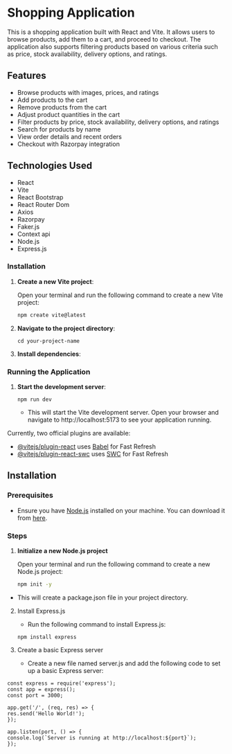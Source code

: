 # Shopping Application

[](https://github.com/user-attachments/assets/1de6b0ec-a9bd-45cc-8144-389946d11dcf)

This is a shopping application built with React and Vite. It allows users to browse products, add them to a cart, and proceed to checkout. The application also supports filtering products based on various criteria such as price, stock availability, delivery options, and ratings.

## Features

- Browse products with images, prices, and ratings
- Add products to the cart
- Remove products from the cart
- Adjust product quantities in the cart
- Filter products by price, stock availability, delivery options, and ratings
- Search for products by name
- View order details and recent orders
- Checkout with Razorpay integration

## Technologies Used

- React
- Vite
- React Bootstrap
- React Router Dom
- Axios
- Razorpay
- Faker.js
- Context api
- Node.js
- Express.js

### Installation

1. **Create a new Vite project**:

   Open your terminal and run the following command to create a new Vite project:

   ```bash
   npm create vite@latest
   ```

2. **Navigate to the project directory**:
   ```
   cd your-project-name
   ```
3. **Install dependencies**:

### Running the Application

1. **Start the development server**:

   ```
   npm run dev
   ```

   - This will start the Vite development server. Open your browser and navigate to http://localhost:5173 to see your application running.

Currently, two official plugins are available:

- [@vitejs/plugin-react](https://github.com/vitejs/vite-plugin-react/blob/main/packages/plugin-react/README.md) uses [Babel](https://babeljs.io/) for Fast Refresh
- [@vitejs/plugin-react-swc](https://github.com/vitejs/vite-plugin-react-swc) uses [SWC](https://swc.rs/) for Fast Refresh

## Installation

### Prerequisites

- Ensure you have [Node.js](https://nodejs.org/) installed on your machine. You can download it from [here](https://nodejs.org/).

### Steps

1. **Initialize a new Node.js project**

   Open your terminal and run the following command to create a new Node.js project:

   ```bash
   npm init -y
   ```

- This will create a package.json file in your project directory.

2. Install Express.js

   - Run the following command to install Express.js:

   ```
   npm install express
   ```

3. Create a basic Express server

   - Create a new file named server.js and add the following code to set up a basic Express server:

```
const express = require('express');
const app = express();
const port = 3000;

app.get('/', (req, res) => {
res.send('Hello World!');
});

app.listen(port, () => {
console.log(`Server is running at http://localhost:${port}`);
});
```
